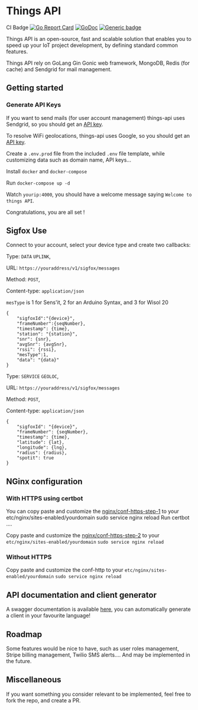 # Things API

CI Badge 
[![Go Report Card](https://goreportcard.com/badge/github.com/IoThingsDev/api)](https://goreportcard.com/report/github.com/IoThingsDev/api)
[![GoDoc](https://godoc.org/github.com/IoThingsDev/api?status.svg)](https://godoc.org/github.com/IoThingsDev/api)
[![Generic badge](https://img.shields.io/badge/Postman-Here-orange.svg)](https://app.swaggerhub.com/apis/IoThings/Things-API/1.0.0)

Things API is an open-source, fast and scalable solution that enables you to speed up your IoT project development, by defining standard common features.

Things API rely on GoLang Gin Gonic web framework, MongoDB, Redis (for cache) and Sendgrid for mail management.

## Getting started
### Generate API Keys
If you want to send mails (for user account management) things-api uses Sendgrid, so you should get an [API key](https://app.sendgrid.com).

To resolve WiFi geolocations, things-api uses Google, so you should get an [API key](https://console.cloud.google.com/apis/).

Create a `.env.prod` file from the included `.env` file template, while customizing data such as domain name, API keys...

Install `docker` and `docker-compose`

Run `docker-compose up -d`

Watch `yourip:4000`, you should have a welcome message saying `Welcome to things API`.

Congratulations, you are all set !

## Sigfox Use
Connect to your account, select your device type and create two callbacks:

Type: `DATA` `UPLINK`,

URL: `https://youraddress/v1/sigfox/messages`

Method: `POST`,

Content-type: `application/json`

`mesType` is 1 for Sens'it, 2 for an Arduino Syntax, and 3 for Wisol 20

```
{
   	"sigfoxId":"{device}",
   	"frameNumber":{seqNumber},
   	"timestamp": {time},
   	"station": "{station}",
   	"snr": {snr},
   	"avgSnr": {avgSnr},
   	"rssi": {rssi},
    "mesType":1,
   	"data": "{data}"
}
```


Type: `SERVICE` `GEOLOC`,

URL: `https://youraddress/v1/sigfox/messages`

Method: `POST`,

Content-type: `application/json`

```
{
	"sigfoxId": "{device}",
	"frameNumber": {seqNumber}, 
	"timestamp": {time},
	"latitude": {lat},
	"longitude": {lng},
	"radius": {radius},
	"spotit": true
}
```

## NGinx configuration
### With HTTPS using certbot
You can copy paste and customize the [nginx/conf-https-step-1](https://github.com/IoThingsDev/api/tree/master/nginx/conf-https-step-1) to your etc/nginx/sites-enabled/yourdomain
sudo service nginx reload
Run certbot ....

Copy paste and customize the [nginx/conf-https-step-2](https://github.com/IoThingsDev/api/tree/master/nginx/conf-https-step-2)
to your `etc/nginx/sites-enabled/yourdomain`
`sudo service nginx reload`

### Without HTTPS

Copy paste and customize the conf-http
to your `etc/nginx/sites-enabled/yourdomain`
`sudo service nginx reload`


## API documentation and client generator
A swagger documentation is available [here](https://app.swaggerhub.com/apis/IoThings/Things-API/1.0.0), you can automatically generate a client in your favourite language!


## Roadmap
Some features would be nice to have, such as user roles management, Stripe billing management, Twilio SMS alerts.... And may be implemented in the future.

## Miscellaneous
If you want something you consider relevant to be implemented, feel free to fork the repo, and create a PR.
